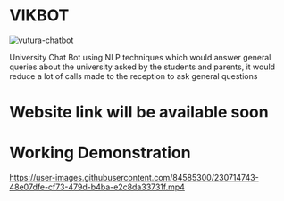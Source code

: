 # VIKBOT
![vutura-chatbot](https://user-images.githubusercontent.com/84585300/230714647-240bb3a7-4ce3-444f-93c0-e08a39e21568.gif)


University Chat Bot 
using NLP techniques which would answer general queries about the university asked by the students and parents, it would reduce a lot of calls made to the reception to ask general questions


# Website link will be available soon


# Working Demonstration



https://user-images.githubusercontent.com/84585300/230714743-48e07dfe-cf73-479d-b4ba-e2c8da33731f.mp4

